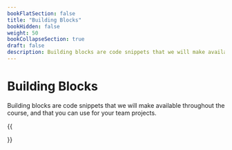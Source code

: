 ```yaml
---
bookFlatSection: false
title: "Building Blocks"
bookHidden: false
weight: 50
bookCollapseSection: true
draft: false
description: Building blocks are code snippets that we will make available throughout the course, and that you can use for your team projects.
---
```


# Building Blocks

Building blocks are code snippets that we will make available throughout the course, and that you can use for your team projects.

{{<section>}}
